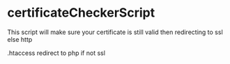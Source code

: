 # certificateCheckerScript

This script will make sure your certificate is still valid then redirecting to ssl else http

.htaccess redirect to php if not ssl
